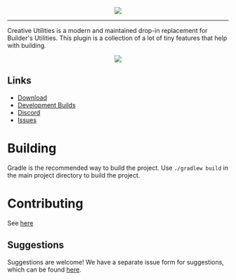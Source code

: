 <p align="center">
    <img src="https://i.imgur.com/rFBzoq0.png">
</p>

---

Creative Utilities is a modern and maintained drop-in replacement for Builder's Utilities.
This plugin is a collection of a lot of tiny features that help with building.

<p align="center">
    <a href="https://bstats.org/plugin/bukkit/BuildersUtilities/5168" title="Builders-Utilities on bStats">
        <img src="https://bstats.org/signatures/bukkit/BuildersUtilities.svg" />
    </a>
</p>

## Links

* [Download](https://www.spigotmc.org/resources/builders-utilities.42361/)
* [Development Builds](https://ci.athion.net/job/Builders-Utilities/)
* [Discord](https://discord.gg/jpRVrjd)
* [Issues](https://github.com/Arcaniax-Development/Builders-Utilities/issues)

# Building
Gradle is the recommended way to build the project. Use `./gradlew build` in the main project directory to build the project.

# Contributing
See [here](https://github.com/Brennian/Builders-Utilities/blob/master/CONTRIBUTING.md)

## Suggestions
Suggestions are welcome! We have a separate issue form for suggestions, which can be found [here](https://github.com/Arcaniax-Development/Builders-Utilities/issues).
